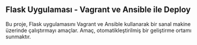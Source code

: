 <h2>Flask Uygulaması - Vagrant ve Ansible ile Deploy</h2>

Bu proje, Flask uygulamasını Vagrant ve Ansible kullanarak bir sanal makine üzerinde çalıştırmayı amaçlar. Amaç, otomatikleştirilmiş bir geliştirme ortamı sunmaktır.
